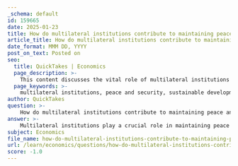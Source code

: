 ```yaml
---
_schema: default
id: 159665
date: 2025-01-23
title: How do multilateral institutions contribute to maintaining peace and security, sustainable development, and human rights?
article_title: How do multilateral institutions contribute to maintaining peace and security, sustainable development, and human rights?
date_format: MMM DD, YYYY
post_on_text: Posted on
seo:
  title: QuickTakes | Economics
  page_description: >-
    This content discusses the vital role of multilateral institutions in maintaining peace and security, promoting sustainable development, and upholding human rights through dialogue, financial assistance, policy development, and mechanisms for accountability.
  page_keywords: >-
    multilateral institutions, peace and security, sustainable development, human rights, United Nations, World Bank, International Monetary Fund, diplomatic measures, global challenges, Universal Periodic Review, legitimacy, governance
author: QuickTakes
question: >-
    How do multilateral institutions contribute to maintaining peace and security, sustainable development, and human rights?
answer: >-
    Multilateral institutions play a crucial role in maintaining peace and security, promoting sustainable development, and upholding human rights through various mechanisms and initiatives. Here’s how they contribute to these areas:\n\n### 1. Maintaining Peace and Security\nMultilateral institutions, such as the United Nations (UN) and its various bodies, provide platforms for dialogue and negotiation among member states. This fosters cooperation and understanding, which are essential for conflict resolution. By facilitating discussions on global security issues, these institutions help mitigate tensions that could lead to conflicts. For example, the UN Security Council addresses threats to international peace and security, often employing diplomatic measures before resorting to sanctions or military interventions.\n\n### 2. Promoting Sustainable Development\nInstitutions like the World Bank and the International Monetary Fund (IMF) are instrumental in promoting economic stability and sustainable development. They provide financial assistance, policy advice, and technical expertise to countries, particularly during economic crises. By supporting infrastructure projects, education, and health initiatives, these institutions help countries achieve sustainable development goals (SDGs). Additionally, they encourage environmentally friendly trade policies that ensure developing nations can benefit from globalization while maintaining ecological balance.\n\n### 3. Upholding Human Rights\nMultilateral institutions are pivotal in promoting and protecting human rights globally. The United Nations Human Rights Council (UNHRC) serves as a forum for member states to discuss human rights issues and hold each other accountable. Mechanisms such as the Universal Periodic Review (UPR) allow for the assessment of human rights practices across all UN member states, encouraging improvements and compliance with international human rights standards. Furthermore, the UNHRC can adopt resolutions and launch investigations into human rights violations, thereby reinforcing the global commitment to human rights.\n\n### 4. Addressing Global Challenges\nMultilateral institutions are increasingly tasked with addressing complex global challenges, such as climate change, health crises, and social inequality. They facilitate international cooperation to develop policies that balance economic growth with environmental sustainability. For instance, the World Bank has been active in promoting trade policies that are inclusive and environmentally friendly, ensuring that developing countries can participate in and benefit from global trade.\n\n### 5. Legitimacy and Governance\nThe effectiveness of multilateral institutions often hinges on their perceived legitimacy. They must act in the interests of the global community rather than favoring specific nations. This legitimacy is crucial for their ability to implement policies and foster cooperation among diverse countries, especially in addressing issues that transcend national borders.\n\nIn summary, multilateral institutions contribute to maintaining peace and security, promoting sustainable development, and upholding human rights by fostering cooperation, providing financial and technical support, and establishing mechanisms for accountability and dialogue. Their role is essential in addressing the interconnected challenges faced by the global community today.
subject: Economics
file_name: how-do-multilateral-institutions-contribute-to-maintaining-peace-and-security-sustainable-development-and-human-rights.md
url: /learn/economics/questions/how-do-multilateral-institutions-contribute-to-maintaining-peace-and-security-sustainable-development-and-human-rights
score: -1.0
---
```


&nbsp;